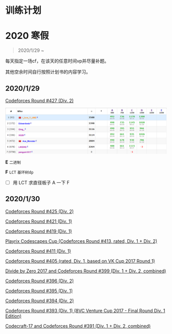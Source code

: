 # 训练计划

# 2020 寒假

> 2020/1/29 ~ 

每天指定一场cf，在该天的任意时间vp并尽量补题。

其他空余时间自行按照计划书的内容学习。

## 2020/1/29 

[Codeforces Round #427 (Div. 2)](https://codeforces.com/contest/835) 

![](https://github.com/GAV-ICPC-2020/Dream/raw/master/pic/1.png)

**E** `二进制`

**F** `LCT` `基环树dp`

- [ ] 用 LCT 求直径板子 A 一下 F

## 2020/1/30 

[Codeforces Round #425 (Div. 2)](https://codeforces.com/contest/832) 

[Codeforces Round #421 (Div. 1)](https://codeforces.com/contest/819) 

[Codeforces Round #419 (Div. 1)](https://codeforces.com/contest/815) 

[Playrix Codescapes Cup (Codeforces Round #413, rated, Div. 1 + Div. 2)](https://codeforces.com/contest/799) 

[Codeforces Round #411 (Div. 1)](https://codeforces.com/contest/804) 

[Codeforces Round #405 (rated, Div. 1, based on VK Cup 2017 Round 1)](https://codeforces.com/contest/790) 

[Divide by Zero 2017 and Codeforces Round #399 (Div. 1 + Div. 2, combined)](https://codeforces.com/contest/768) 

[Codeforces Round #396 (Div. 2)](https://codeforces.com/contest/766) 

[Codeforces Round #395 (Div. 1)](https://codeforces.com/contest/763) 

[Codeforces Round #394 (Div. 2)](https://codeforces.com/contest/761) 

[Codeforces Round #393 (Div. 1) (8VC Venture Cup 2017 - Final Round Div. 1 Edition)](https://codeforces.com/contest/759) 

[Codecraft-17 and Codeforces Round #391 (Div. 1 + Div. 2, combined)](https://codeforces.com/contest/757) 